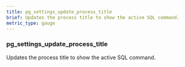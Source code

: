 ```yaml
---
title: pg_settings_update_process_title
brief: Updates the process title to show the active SQL command.
metric_type: gauge
---
```

### pg_settings_update_process_title

Updates the process title to show the active SQL command.